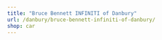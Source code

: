 ```yaml
---
title: "Bruce Bennett INFINITI of Danbury"
url: /danbury/bruce-bennett-infiniti-of-danbury/
shop: car
---
```

